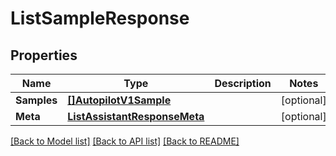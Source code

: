 # ListSampleResponse

## Properties

Name | Type | Description | Notes
------------ | ------------- | ------------- | -------------
**Samples** | [**[]AutopilotV1Sample**](AutopilotV1Sample.md) |  |[optional] 
**Meta** | [**ListAssistantResponseMeta**](ListAssistantResponseMeta.md) |  |[optional] 

[[Back to Model list]](../README.md#documentation-for-models) [[Back to API list]](../README.md#documentation-for-api-endpoints) [[Back to README]](../README.md)


